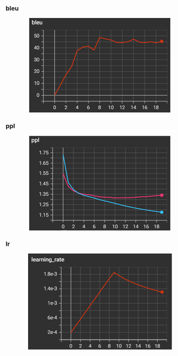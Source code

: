 ### bleu
<div style="text-align: center;">
  <img src="./images/my_models_ln_16.png" alt="bleu" style="width: auto; height: auto;">
</div>

### ppl
<div style="text-align: center;">
  <img src="./images/ppl_my_models_ln_16.png" alt="bleu" style="width: auto; height: auto;">
</div>

### lr
<div style="text-align: center;">
  <img src="./images/lr.png" alt="bleu" style="width: auto; height: auto;">
</div>
